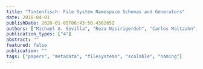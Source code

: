 ```yaml
---
title: "Tintenfisch: File System Namespace Schemas and Generators"
date: 2018-04-01
publishDate: 2020-01-05T06:43:50.436265Z
authors: ["Michael A. Sevilla", "Reza Nasirigerdeh", "Carlos Maltzahn", "Jeff LeFevre", "Noah Watkins", "Peter Alvaro", "Margaret Lawson", "Jay Lofstead", "Jim Pivarski"]
publication_types: ["4"]
abstract: ""
featured: false
publication: ""
tags: ["papers", "metadata", "filesystems", "scalable", "naming"]
---
```


